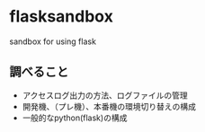 flasksandbox
============

sandbox for using flask

調べること
-----------
* アクセスログ出力の方法、ログファイルの管理
* 開発機、（プレ機）、本番機の環境切り替えの構成
* 一般的なpython(flask)の構成

